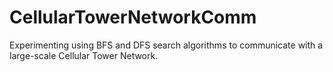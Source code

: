# CellularTowerNetworkComm
Experimenting using BFS and DFS search algorithms to communicate with a large-scale Cellular Tower Network.
